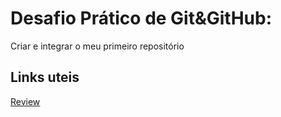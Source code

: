 # Desafio Prático de Git&GitHub:
Criar e integrar o meu primeiro repositório
## Links uteis
[Review](file:///C:/Program%20Files/Git/mingw64/share/doc/git-doc/git-config.html)
